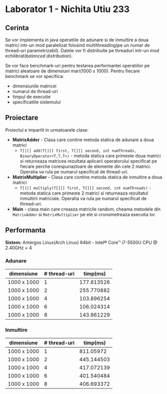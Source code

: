 # Laborator 1 - Nichita Utiu 233
## Cerinta
Se vor implementa in java operatiile de adunare si de inmultire a doua matrici intr-un mod paralelizat folosind multithreading(pe un numar de thread-uri parametrizabil). Datele vor fi distribuite pe threaduri intr-un mod echilibrat(*balanced distribution*).

Se vor face benchmark-uri pentru testarea performantei operatiilor pe matrici aleatoare de dimensiuni mari(1000 x 1000). Pentru fiecare benchmark se vor specifica:

* dimensiunile matricei
* numarul de thread-uri
* timpul de executie
* specificatiile sistemului

## Proiectare
Proiectul e impartit in urmatoarele clase:

* **MatrixAdder** - Clasa care contine metoda statica de adunare a doua matrici
	* `T[][] add(T[][] first, T[][] second, int numThreads, BinaryOperator<T,T,T>)` - metoda statica care primeste doua matrici si returneaza matricea rezultata aplicarii operatorului specificat pe fiecare perche corespunaztoare de elemente din cele 2 matrici. Operatia va rula pe numarul specificat de thread-uri.
* **MatrixMultiplier** - Clasa care contine metoda statica de inmultire a doua matrici
	* `T[][] multiply(T[][] first, T[][] second, int numThreads)` - metoda statica care primeste 2 matrici si returneaza rezultatul inmultirii matriciale.  Operatia va rula pe numarul specificat de thread-uri.
* **Main** - clasa main care creaaza matricile random, cheama metodele din `MatrixAdder` si `MatrixMultiplier` pe ele si cronometreaza executia lor.

## Performanta
**Sistem:** Antergos Linux(Arch Linux) 64bit - Intel® Core™ i7-5500U CPU @ 2.40GHz × 4

### Adunare
|  dimensiune | # thread-uri | timp(ms) |
| --- | --- | --- |
| 1000 x 1000 | 1 | 177.813526 |
| 1000 x 1000 | 2 | 255.770882 |
| 1000 x 1000 | 4 | 103.896254 |
| 1000 x 1000 | 6 |  106.024314 |
| 1000 x 1000 | 8 | 143.861229 |

### Inmultire
|  dimensiune | # thread-uri | timp(ms) |
| --- | --- | --- |
| 1000 x 1000 | 1 | 811.05972 |
| 1000 x 1000 | 2 | 445.144503 |
| 1000 x 1000 | 4 | 417.072139 |
| 1000 x 1000 | 6 | 401.540484 |
| 1000 x 1000 | 8 | 406.693372 |
